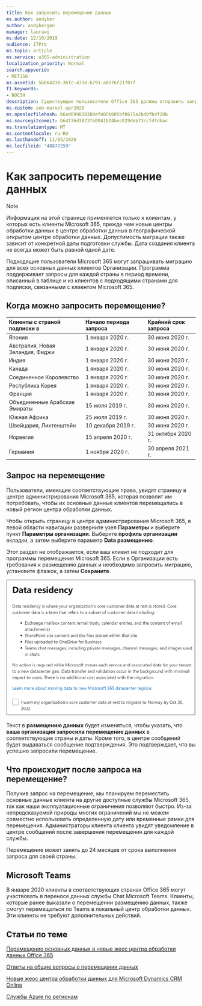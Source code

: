 ```yaml
---
title: Как запросить перемещение данных
ms.author: andyber
author: andybergen
manager: laurawi
ms.date: 12/10/2019
audience: ITPro
ms.topic: article
ms.service: o365-administration
localization_priority: Normal
search.appverid:
- MET150
ms.assetid: 5bb64310-36fc-473d-b791-a0176f21707f
f1.keywords:
- NOCSH
description: Существующие пользователи Office 365 должны отправить запрос перед крайним сроком их страны для того, чтобы их данные службы Microsoft 365 были перемещены на новые географические учетные данные.
ms.custom: seo-marvel-apr2020
ms.openlocfilehash: b6ad699830389ef405b005bf8675a2bd0fb4f20b
ms.sourcegitcommit: b64f36d3873fa0041b24bec029deb73ccfdfdbac
ms.translationtype: MT
ms.contentlocale: ru-RU
ms.lasthandoff: 11/03/2020
ms.locfileid: "48877259"
---
```

# <a name="how-to-request-your-data-move"></a>Как запросить перемещение данных

> [!NOTE]
> Информация на этой странице применяется только к клиентам, у которых есть клиенты Microsoft 365, прежде чем новые центры обработки данных в центре обработки данных в географической открытом центре обработки данных. Допустимость миграции также зависит от конкретной даты подготовки службы.  Дата создания клиента не всегда может быть равной одной дате.
  
Подходящие пользователи Microsoft 365 могут запрашивать миграцию для всех основных данных клиентов Организации.  Программа поддерживает запросы для каждой страны в период времени, описанный в таблице и из клиентов с подходящими странами для подписки, связанными с клиентом Microsoft 365.
  
## <a name="when-can-i-request-a-move"></a>Когда можно запросить перемещение?

| Клиенты с страной подписки в | Начало периода запроса | Крайний срок запроса |
|:-----|:-----|:-----|
|Япония  <br/> |1 января 2020 г.  <br/> |30 июня 2020 г.  <br/> |
|Австралия, Новая Зеландия, Фиджи  <br/> |1 января 2020 г.  <br/> |30 июня 2020 г.  <br/> |
|Индия  <br/> |1 января 2020 г.  <br/> |30 июня 2020 г.  <br/> |
|Канада  <br/> |1 января 2020 г.  <br/> |30 июня 2020 г.  <br/> |
|Соединенное Королевство  <br/> |1 января 2020 г.  <br/> |30 июня 2020 г.  <br/> |
|Республика Корея  <br/> |1 января 2020 г.  <br/> |30 июня 2020 г.  <br/> |
|Франция  <br/> |1 января 2020 г.  <br/> |30 июня 2020 г.  <br/> |
|Объединенные Арабские Эмираты  <br/> |15 июля 2019 г.  <br/> |30 июня 2020 г.  <br/> |
|Южная Африка  <br/> |25 июля 2019 г.  <br/> |30 июня 2020 г.  <br/> |
|Швейцария, Лихтенштейн  <br/> |10 декабря 2019 г.  <br/> |30 июня 2020 г.  <br/> |
|Норвегия  <br/> |15 апреля 2020 г.  <br/> |31 октября 2020 г.  <br/> |
|Германия  <br/> |1 ноября 2020 г.  <br/> |30 апреля 2021 г.  <br/> |

## <a name="how-to-request-a-move"></a>Запрос на перемещение

Пользователи, имеющие соответствующие права, увидят страницу в центре администрирования Microsoft 365, которая позволит им потребовать, чтобы их основные данные клиентов перемещались в новый регион центра обработки данных.  
  
Чтобы открыть страницу в центре администрирования Microsoft 365, в левой области навигации разверните узел **Параметры** и выберите пункт **Параметры организации**.
Выберите **профиль организации** вкладки, а затем выберите параметр **Data размещению**.
  
Этот раздел не отображается, если ваш клиент не подходит для программы перемещения Microsoft 365.  Если в Организации есть требования к размещению данных и необходимо запросить миграцию, установите флажок, а затем **Сохраните**.
  
![Экран явного согласия для центра обработки данных](../media/dataresidencyflyoutae.jpg)
  
Текст в **размещению данных** будет изменяться, чтобы указать, что **ваша организация запросила перемещение данных** в соответствующие страны и даты. Кроме того, в центре сообщений будет выдаваться сообщение подтверждения. Это подтверждает, что вы успешно запросили перемещение. 
  
## <a name="what-happens-after-requesting-a-move"></a>Что происходит после запроса на перемещение?

Получив запрос на перемещение, мы планируем переместить основные данные клиента на другие доступные службы Microsoft 365, так как наши эксплуатационные ограничения позволяют быстро. Из-за непредсказуемой природы многих ограничений мы не можем совместно использовать определенную дату или временные рамки для перемещения. Администраторы клиента клиента увидят уведомление в центре сообщений после завершения перемещения для каждой службы.
  
Перемещение может занять до 24 месяцев от срока выполнения запроса для своей страны.
  
## <a name="microsoft-teams"></a>Microsoft Teams

В январе 2020 клиенты в соответствующих странах Office 365 могут участвовать в переносе данных службы Chat Microsoft Teams.  Клиенты, которые ранее выказали о перемещении размещению данных, также смогут перемещаться по Teams в локальный центр обработки данных.  Эти клиенты не требуют дополнительных действий.

## <a name="related-topics"></a>Статьи по теме

[Перемещение основных данных в новые жеос центра обработки данных Office 365](moving-data-to-new-datacenter-geos.md)

[Ответы на общие вопросы о перемещении данных](data-move-faq.md)

[Новые жеос центра обработки данных для Microsoft Dynamics CRM Online](https://go.microsoft.com/fwlink/p/?Linkid=615924)
  
[Службы Azure по регионам](https://azure.microsoft.com/regions/)
  

